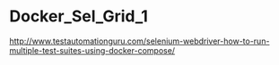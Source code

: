 # Docker_Sel_Grid_1
http://www.testautomationguru.com/selenium-webdriver-how-to-run-multiple-test-suites-using-docker-compose/
